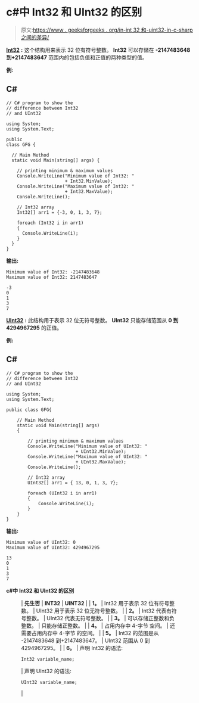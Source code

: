 # c#中 Int32 和 UInt32 的区别

> 原文:[https://www . geeksforgeeks . org/in-int 32 和-uint32-in-c-sharp 之间的差异/](https://www.geeksforgeeks.org/difference-between-int32-and-uint32-in-c-sharp/)

[**Int32**](https://www.geeksforgeeks.org/c-sharp-int32-struct/?ref=rp) **:** 这个结构用来表示 32 位有符号整数。 **Int32** 可以存储在 **-2147483648 到+2147483647** 范围内的包括负值和正值的两种类型的值。

**例:**

## C#

```
// C# program to show the
// difference between Int32
// and UInt32

using System;
using System.Text;

public
class GFG {

  // Main Method
  static void Main(string[] args) {

    // printing minimum & maximum values
    Console.WriteLine("Minimum value of Int32: " 
                      + Int32.MinValue);
    Console.WriteLine("Maximum value of Int32: " 
                      + Int32.MaxValue);
    Console.WriteLine();

    // Int32 array
    Int32[] arr1 = {-3, 0, 1, 3, 7};

    foreach (Int32 i in arr1)
    { 
      Console.WriteLine(i);
    }
  }
}
```

**输出:**

```
Minimum value of Int32: -2147483648
Maximum value of Int32: 2147483647

-3
0
1
3
7

```

[**UInt32**](https://www.geeksforgeeks.org/c-sharp-uint32-struct/?ref=rp) **:** 此结构用于表示 32 位无符号整数。 **UInt32** 只能存储范围从 **0 到 4294967295** 的正值。

**例:**

## C#

```
// C# program to show the 
// difference between Int32 
// and UInt32

using System;
using System.Text;

public class GFG{

    // Main Method
    static void Main(string[] args)
    {

        // printing minimum & maximum values
        Console.WriteLine("Minimum value of UInt32: "
                          + UInt32.MinValue);
        Console.WriteLine("Maximum value of UInt32: "
                          + UInt32.MaxValue);
        Console.WriteLine();

        // Int32 array
        UInt32[] arr1 = { 13, 0, 1, 3, 7};

        foreach (UInt32 i in arr1)
        {
            Console.WriteLine(i);
        }
    }
}
```

**输出:**

```
Minimum value of UInt32: 0
Maximum value of UInt32: 4294967295

13
0
1
3
7

```

**c#中 Int32 和 UInt32 的区别**

<figure class="table">

| **先生否** | **INT32** | **UINT32** |
| **1。** | Int32 用于表示 32 位有符号整数。 | UInt32 用于表示 32 位无符号整数。 |
| **2。** | Int32 代表有符号整数。 | UInt32 代表无符号整数。 |
| **3。** | 可以存储正整数和负整数。 | 只能存储正整数。 |
| **4。** | 占用内存中 4-字节 空间。 | 还需要占用内存中 4-字节 的空间。 |
| **5。** | Int32 的范围是从 -2147483648 到+2147483647。 | UInt32 范围从 0 到 4294967295。 |
| **6。** | 声明 Int32 的语法:

```
Int32 variable_name;

```

 | 声明 UInt32 的语法:

```
UInt32 variable_name;

```

 |

</figure>